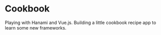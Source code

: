 # Cookbook

Playing with Hanami and Vue.js. Building a little cookbook recipe app to learn some new frameworks.
